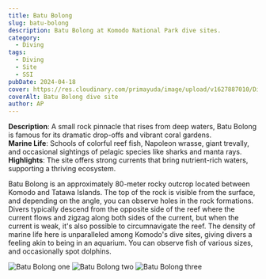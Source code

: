 ```yaml
---
title: Batu Bolong
slug: batu-bolong
description: Batu Bolong at Komodo National Park dive sites.
category:
  - Diving
tags:
  - Diving
  - Site
  - SSI
pubDate: 2024-04-18
cover: https://res.cloudinary.com/primayuda/image/upload/v1627887010/Divers%20Paradise%20Komodo/Divers%20with%20juvenile%20shark.jpg
coverAlt: Batu Bolong dive site
author: AP
---
```



**Description**: A small rock pinnacle that rises from deep waters, Batu Bolong is famous for its dramatic drop-offs and vibrant coral gardens.  
**Marine Life**: Schools of colorful reef fish, Napoleon wrasse, giant trevally, and occasional sightings of pelagic species like sharks and manta rays.  
**Highlights**: The site offers strong currents that bring nutrient-rich waters, supporting a thriving ecosystem.  

Batu Bolong is an approximately 80-meter rocky outcrop located between Komodo and Tatawa Islands. The top of the rock is visible from the surface, and depending on the angle, you can observe holes in the rock formations. Divers typically descend from the opposite side of the reef where the current flows and zigzag along both sides of the current, but when the current is weak, it's also possible to circumnavigate the reef. The density of marine life here is unparalleled among Komodo's dive sites, giving divers a feeling akin to being in an aquarium. You can observe fish of various sizes, and occasionally spot dolphins.


![Batu Bolong one](/src/assets/batu1.webp)
![Batu Bolong two](/src/assets/batu2.webp)
![Batu Bolong three](/src/assets/batu3.webp)
